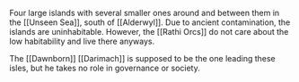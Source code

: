 Four large islands with several smaller ones around and between them in the [[Unseen Sea]], south of [[Alderwyl]]. Due to ancient contamination, the islands are uninhabitable. However, the [[Rathi Orcs]] do not care about the low habitability and live there anyways. 

The [[Dawnborn]] [[Darimach]] is supposed to be the one leading these isles, but he takes no role in governance or society.
